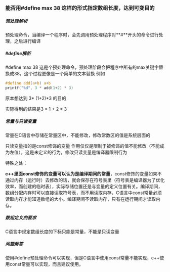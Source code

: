 ### 能否用#define max 38  这样的形式指定数组长度，达到可变目的

##### 预处理解析

预处理命令，当编译一个程序时，会先调用预处理程序对**#**开头的命令进行处理，之后进行编译

##### #define解析

#define max 38 这是个预处理命令，预处理阶段会把程序中所有的max关键字替换成38，这个过程更像是一个简单的文本替换 例如

```c
#define add(a+b) a+b
printf("%d", 3 * add(1+2) * 3)
```

原本想达到   3* (1+2)*3 的目的

实际得到的结果是3 * 1 + 2 * 3

##### 常量与只读变量

常量在C语言中存储在常量区中，不能修改，修改常数区的值是系统层面的

只读变量指的是const修饰的变量    作用仅仅是限制于被修饰的值不能修改（不能成为左值），这是未定义的行为，修改只读变量是编译器限制行为

特殊之处：

**c++里面const修饰的变量可以认为是编译期间的常量**，const修饰的变量如果不通过内存（运行时）去修改的话，就会保存在符号表里（符号表是编译器为了优化效率，而创建的临时表），实际存储位置还是与变量的定义位置有关。编译期间，数组分配内存时可以直接读取符号表，而不用读取内存，C语言中const常量必须读取内存才能知道数组的大小。编译期间不读取内存，只有在运行期间才读取内存。

##### 数组定义的要求

C语言中规定数组长度的下标只能是常量，不能是只读变量

##### 问题解答

使用#define预处理命令可以实现，但是C语言中使用const常量不能实现，c++使用const常量可以实现，而且建议使用。